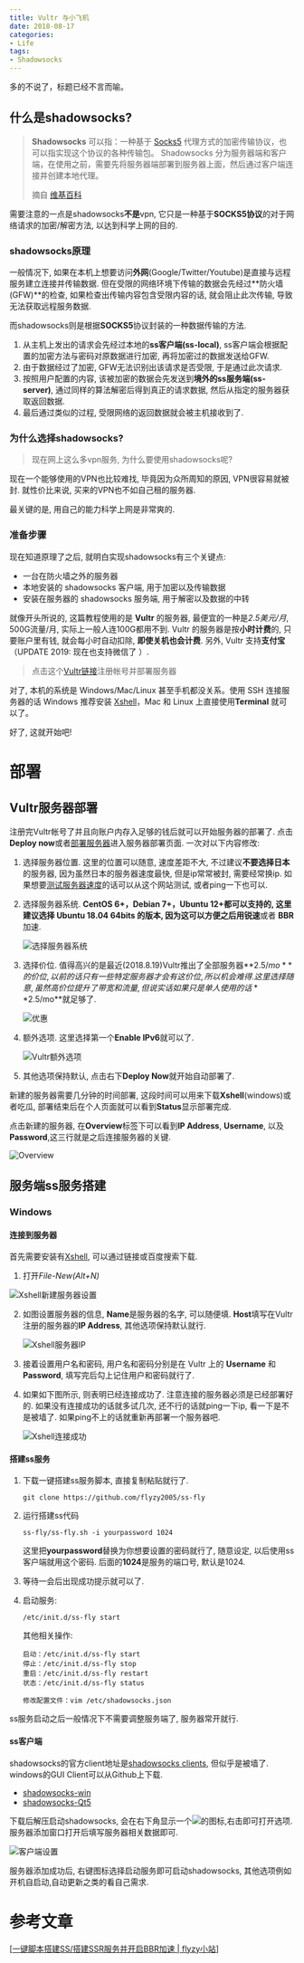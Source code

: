 ```yaml
---
title: Vultr 与小飞机
date: 2018-08-17
categories:
- Life
tags:
- Shadowsocks
---
```


多的不说了，标题已经不言而喻。

<!--more-->

## 什么是shadowsocks?

> **Shadowsocks** 可以指：一种基于 [Socks5](https://zh.wikipedia.org/wiki/SOCKS#SOCK5) 代理方式的加密传输协议，也可以指实现这个协议的各种传输包。 Shadowsocks 分为服务器端和客户端，在使用之前，需要先将服务器端部署到服务器上面，然后通过客户端连接并创建本地代理。 
>
> 摘自 [维基百科](https://zh.wikipedia.org/wiki/Shadowsocks)

需要注意的一点是shadowsocks**不是**vpn, 它只是一种基于**SOCKS5协议**的对于网络请求的加密/解密方法, 以达到科学上网的目的.

### shadowsocks原理

一般情况下, 如果在本机上想要访问**外网**(Google/Twitter/Youtube)是直接与远程服务建立连接并传输数据. 但在受限的网络环境下传输的数据会先经过**防火墙(GFW)**的检查, 如果检查出传输内容包含受限内容的话, 就会阻止此次传输, 导致无法获取远程服务数据.

而shadowsocks则是根据**SOCKS5**协议封装的一种数据传输的方法. 

1. 从主机上发出的请求会先经过本地的**ss客户端(ss-local)**, ss客户端会根据配置的加密方法与密码对原数据进行加密, 再将加密过的数据发送给GFW. 
2. 由于数据经过了加密, GFW无法识别出该请求是否受限, 于是通过此次请求. 
3. 按照用户配置的内容, 该被加密的数据会先发送到**境外的ss服务端(ss-server)**, 通过同样的算法解密后得到真正的请求数据, 然后从指定的服务器获取返回数据. 
4. 最后通过类似的过程, 受限网络的返回数据就会被主机接收到了.

### 为什么选择shadowsocks?

> 现在网上这么多vpn服务, 为什么要使用shadowsocks呢?

现在一个能够使用的VPN也比较难找, 毕竟因为众所周知的原因, VPN很容易就被封. 就性价比来说, 买来的VPN也不如自己租的服务器.

最关键的是, 用自己的能力科学上网是非常爽的.

### 准备步骤

现在知道原理了之后, 就明白实现shadowsocks有三个关键点:

- 一台在防火墙之外的服务器
- 本地安装的 shadowsocks 客户端, 用于加密以及传输数据
- 安装在服务器的 shadowsocks 服务端, 用于解密以及数据的中转

就像开头所说的, 这篇教程使用的是 **Vultr** 的服务器, 最便宜的一种是*2.5美元/月*, 500G流量/月, 实际上一般人连100G都用不到. Vultr 的服务器是按**小时计费**的, 只要账户里有钱, 就会每小时自动扣除, **即使关机也会计费**. 另外, Vultr 支持**支付宝**（UPDATE 2019: 现在也支持微信了 ）.

> 点击这个[Vultr链接](https://www.vultr.com/)注册帐号并部署服务器

对了, 本机的系统是 Windows/Mac/Linux 甚至手机都没关系。使用 SSH 连接服务器的话 Windows 推荐安装 [Xshell](https://pc.qq.com/detail/4/detail_2644.html)，Mac 和 Linux 上直接使用**Terminal** 就可以了。

好了, 这就开始吧!

# 部署

## Vultr服务器部署

注册完Vultr帐号了并且向账户内存入足够的钱后就可以开始服务器的部署了. 点击**Deploy now**或者[部署服务器](https://my.vultr.com/deploy/)进入服务器部署页面. 一次对以下内容修改:

1. 选择服务器位置. 这里的位置可以随意, 速度差距不大, 不过建议**不要选择日本**的服务器, 因为虽然日本的服务器速度最快, 但是ip常常被封, 需要经常换ip. 如果想要[测试服务器速度](https://www.vultrvps.com/test-server)的话可以从这个网站测试, 或者ping一下也可以.

2. 选择服务器系统. **CentOS 6+，Debian 7+，Ubuntu 12+**都可以支持的, 这里建议选择 **Ubuntu 18.04 64bits** 的版本, 因为这可以方便之后用**锐速**或者 **BBR** 加速.

   ![选择服务器系统](https://i.loli.net/2018/08/18/5b7829bc76e37.jpg)

3. 选择价位. 值得高兴的是最近(2018.8.19)Vultr推出了全部服务器**$2.5/mo**的价位, 以前的话只有一些特定服务器才会有这价位, 所以机会难得. 这里选择随意, 虽然高价位提升了带宽和流量, 但说实话如果只是单人使用的话**$2.5/mo**就足够了.

   ![优惠](https://i.loli.net/2018/08/18/5b782bcfe904a.jpg)

4. 额外选项. 这里选择第一个**Enable IPv6**就可以了.

   ![Vultr额外选项](https://i.loli.net/2018/08/18/5b782b53ca373.jpg)

5. 其他选项保持默认, 点击右下**Deploy Now**就开始自动部署了.

新建的服务器需要几分钟的时间部署, 这段时间可以用来下载**Xshell**(windows)或者吃瓜, 部署结束后在个人页面就可以看到**Status**显示部署完成. 

点击新建的服务器, 在**Overview**标签下可以看到**IP Address**, **Username**, 以及**Password**,这三行就是之后连接服务器的关键.

![Overview](https://i.loli.net/2018/08/18/5b78320edfa18.png)



## 服务端ss服务搭建

### Windows

#### 连接到服务器

首先需要安装有[Xshell](https://pc.qq.com/detail/4/detail_2644.html), 可以通过链接或百度搜索下载.

1. 打开*File-New(Alt+N)*

![Xshell新建服务器设置](https://i.loli.net/2018/08/19/5b797bce861fc.jpg)

2. 如图设置服务器的信息, **Name**是服务器的名字, 可以随便填. **Host**填写在Vultr注册的服务器的**IP Address**, 其他选项保持默认就行. 

   ![Xshell服务器IP](https://i.loli.net/2018/08/19/5b797cc506ef6.jpg)

3. 接着设置用户名和密码, 用户名和密码分别是在 Vultr 上的 **Username** 和 **Password**, 填写完后勾上记住用户和密码就行了.

4. 如果如下图所示, 则表明已经连接成功了. 注意连接的服务器必须是已经部署好的. 如果没有连接成功的话就多试几次, 还不行的话就ping一下ip, 看一下是不是被墙了. 如果ping不上的话就重新再部署一个服务器吧.

   ![Xshell连接成功](https://i.loli.net/2018/08/19/5b79819f3cb5c.jpg)

#### 搭建ss服务

1. 下载一键搭建ss服务脚本, 直接复制粘贴就行了.

   ```shell
   git clone https://github.com/flyzy2005/ss-fly
   ```

2. 运行搭建ss代码

   ```shell
   ss-fly/ss-fly.sh -i yourpassword 1024
   ```

   这里把**yourpassword**替换为你想要设置的密码就行了, 随意设定, 以后使用ss客户端就用这个密码. 后面的**1024**是服务的端口号, 默认是1024.

3. 等待一会后出现成功提示就可以了.

4. 启动服务:

   ```shell
   /etc/init.d/ss-fly start
   ```

   其他相关操作:

   ```shell
   启动：/etc/init.d/ss-fly start
   停止：/etc/init.d/ss-fly stop
   重启：/etc/init.d/ss-fly restart
   状态：/etc/init.d/ss-fly status
    
   修改配置文件：vim /etc/shadowsocks.json
   ```

ss服务启动之后一般情况下不需要调整服务端了, 服务器常开就行.

#### ss客户端

shadowsocks的官方client地址是[shadowsocks clients](https://shadowsocks.org/en/download/clients.html), 但似乎是被墙了. windows的GUI Client可以从Github上下载.

- [shadowsocks-win](https://github.com/shadowsocks/shadowsocks-windows/releases)
- [shadowsocks-Qt5](https://github.com/shadowsocks/shadowsocks-windows/releases)

下载后解压启动shadowsocks, 会在右下角显示一个![](https://i.loli.net/2018/08/19/5b7989881e4b4.jpg)的图标,右击即可打开选项.  服务器添加窗口打开后填写服务器相关数据即可.

![客户端设置](https://i.loli.net/2018/08/19/5b798aa7c597f.jpg)

服务器添加成功后, 右键图标选择启动服务即可启动shadowsocks, 其他选项例如开机自启动,自动更新之类的看自己需求.

# 参考文章

[[一键脚本搭建SS/搭建SSR服务并开启BBR加速 | flyzy小站](https://www.flyzy2005.win/fan-qiang/shadowsocks/install-shadowsocks-in-one-command/)]


